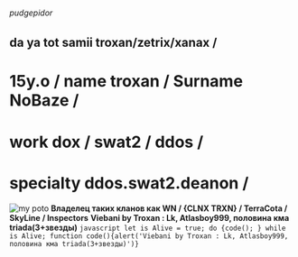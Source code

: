 
###### pudgepidor
## da ya tot samii troxan/zetrix/xanax / 
# 15y.o / name troxan / Surname NoBaze / 
# work dox / swat2 / ddos / 
# specialty ddos.swat2.deanon / 
![my poto](https://steamuserimages-a.akamaihd.net/ugc/2051996230442851145/CF6EE876376B70107488D62545DED2DA1AF962C7/?imw=268&imh=268&ima=fit&impolicy=Letterbox&imcolor=%23000000&letterbox=true)
**Владелец таких кланов как WN /  {CLNX TRXN} / TerraCota / SkyLine / Inspectors**
**Viebani by Troxan : Lk, Atlasboy999, половина кма triada(3+звезды)**
``` javascript let is Alive = true; do {code(); } while is Alive; function code(){alert('Viebani by Troxan : Lk, Atlasboy999, половина кма triada(3+звезды)')} ```
